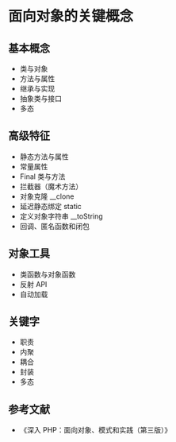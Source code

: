 # 面向对象的关键概念

## 基本概念

- 类与对象
- 方法与属性
- 继承与实现
- 抽象类与接口
- 多态

## 高级特征

- 静态方法与属性
- 常量属性
- Final 类与方法
- 拦截器（魔术方法）
- 对象克隆 __clone
- 延迟静态绑定 static
- 定义对象字符串 __toString
- 回调、匿名函数和闭包

## 对象工具

- 类函数与对象函数
- 反射 API
- 自动加载

## 关键字

- 职责
- 内聚
- 耦合
- 封装
- 多态

## 参考文献

- 《深入 PHP：面向对象、模式和实践（第三版）》

